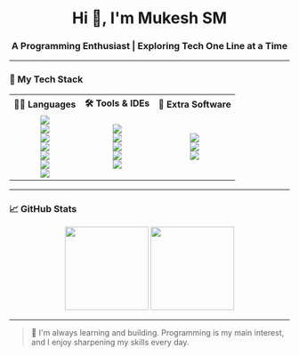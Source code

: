 <h1 align="center">Hi 👋, I'm Mukesh SM</h1>
<h3 align="center">A Programming Enthusiast | Exploring Tech One Line at a Time</h3>

---

### 🔧 My Tech Stack

<table align="center">
  <tr>
    <th align="center">🧑‍💻 Languages</th>
    <th align="center">🛠️ Tools & IDEs</th>
    <th align="center">🎥 Extra Software</th>
  </tr>
  <tr>
    <td align="center">
      <img src="https://img.shields.io/badge/Java-%23ED8B00.svg?&style=for-the-badge&logo=java&logoColor=white"/><br>
      <img src="https://img.shields.io/badge/Python-%2314354C.svg?&style=for-the-badge&logo=python&logoColor=white"/><br>
      <img src="https://img.shields.io/badge/C-%2300599C.svg?&style=for-the-badge&logo=c&logoColor=white"/><br>
      <img src="https://img.shields.io/badge/PHP-%23777BB4.svg?&style=for-the-badge&logo=php&logoColor=white"/><br>
      <img src="https://img.shields.io/badge/HTML5-%23E34F26.svg?&style=for-the-badge&logo=html5&logoColor=white"/><br>
      <img src="https://img.shields.io/badge/CSS3-%231572B6.svg?&style=for-the-badge&logo=css3&logoColor=white"/><br>
      <img src="https://img.shields.io/badge/Bootstrap-%23563D7C.svg?&style=for-the-badge&logo=bootstrap&logoColor=white"/>
    </td>
    <td align="center">
      <img src="https://img.shields.io/badge/VS%20Code-%23007ACC.svg?&style=for-the-badge&logo=visual-studio-code&logoColor=white"/><br>
      <img src="https://img.shields.io/badge/Eclipse-2C2255?style=for-the-badge&logo=eclipse&logoColor=white"/><br>
      <img src="https://img.shields.io/badge/PyCharm-000000?style=for-the-badge&logo=pycharm&logoColor=white"/><br>
      <img src="https://img.shields.io/badge/PHPStorm-000000?style=for-the-badge&logo=phpstorm&logoColor=white"/><br>
      <img src="https://img.shields.io/badge/WAMPServer-%23F00.svg?&style=for-the-badge&logo=windows&logoColor=white"/>
    </td>
    <td align="center">
      <img src="https://img.shields.io/badge/Adobe%20Premiere%20Pro-9999FF?style=for-the-badge&logo=adobe-premiere-pro&logoColor=white"/><br>
      <img src="https://img.shields.io/badge/Adobe%20Photoshop-31A8FF?style=for-the-badge&logo=adobe-photoshop&logoColor=white"/><br>
      <img src="https://img.shields.io/badge/Blender-F5792A?style=for-the-badge&logo=blender&logoColor=white"/>
    </td>
  </tr>
</table>

---

### 📈 GitHub Stats

<p align="center">
  <img src="https://github-readme-stats.vercel.app/api?username=mukeshsm&show_icons=true&theme=github_dark" height="150"/>
  <img src="https://github-readme-streak-stats.herokuapp.com/?user=mukeshsm&theme=github-dark" height="150"/>
</p>

---

> 🧠 I'm always learning and building. Programming is my main interest, and I enjoy sharpening my skills every day.
